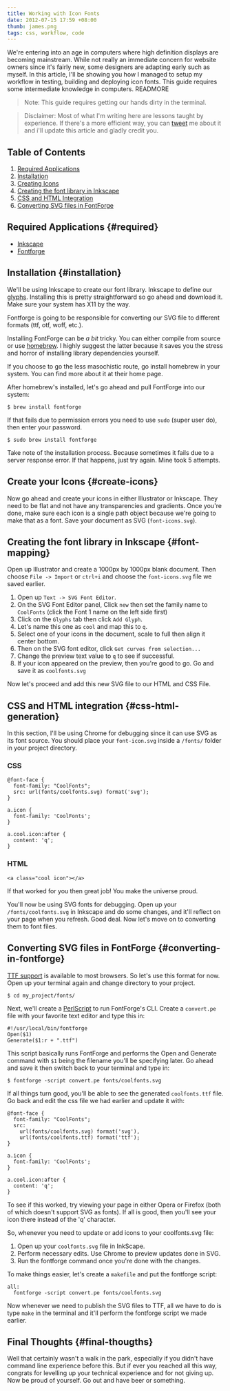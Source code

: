 ```yaml
---
title: Working with Icon Fonts
date: 2012-07-15 17:59 +08:00
thumb: james.png
tags: css, workflow, code
---
```

We're entering into an age in computers where high definition displays are becoming mainstream. While not really an immediate concern for website owners since it's fairly new, some designers are adapting early such as myself. In this article, I'll be showing you how I managed to setup my workflow in testing, building and deploying icon fonts. This guide requires some intermediate knowledge in computers. READMORE

> Note: This guide requires getting our hands dirty in the terminal.

> Disclaimer: Most of what I'm writing here are lessons taught by experience. If there's a more efficient way, you can [tweet](http://twitter.com/jamesflorentino) me about it and i'll update this article and gladly credit you. 

Table of Contents
-----------------

1. [Required Applications](#required)
2. [Installation](#installation)
3. [Creating Icons](#create-icons)
4. [Creating the font library in Inkscape](#font-mapping)
5. [CSS and HTML Integration](#css-html-generation)
6. [Converting SVG files in FontForge](#converting-in-fontforge)

Required Applications {#required}
---------------------------------

* [Inkscape](http://inkscape.org/)
* [Fontforge](http://fontforge.sourceforge.net/)

Installation {#installation}
----------------------------

We'll be using Inkscape to create our font library. Inkscape to define our [glyphs](http://en.wikipedia.org/wiki/Glyph). Installing this is pretty straightforward so go ahead and download it. Make sure your system has X11 by the way.

Fontforge is going to be responsible for converting our SVG file to different formats (ttf, otf, woff, etc.). 

Installing FontForge can be _a bit_ tricky. You can either compile from source or use [homebrew](http://mxcl.github.com/homebrew/). I highly suggest the latter because it saves you the stress and horror of installing library dependencies yourself.

If you choose to go the less masochistic route, go install homebrew in your system. You can find more about it at their home page.

After homebrew's installed, let's go ahead and pull FontForge into our system:

    $ brew install fontforge

If that fails due to permission errors you need to use `sudo` (super user do), then enter your password.

    $ sudo brew install fontforge

Take note of the installation process. Because sometimes it fails due to a server response error. If that happens, just try again. Mine took 5 attempts.

Create your Icons {#create-icons}
---------------------------------

Now go ahead and create your icons in either Illustrator or Inkscape. They need to be flat and not have any transparencies and gradients. Once you're done, make sure each icon is a single path object because we're going to make that as a font. Save your document as SVG (`font-icons.svg`).

Creating the font library in Inkscape {#font-mapping}
-----------------------------------------------------

Open up Illustrator and create a 1000px by 1000px blank document. Then choose `File -> Import` or `ctrl+i` and choose the `font-icons.svg` file we saved earlier.

1. Open up `Text -> SVG Font Editor`.
2. On the SVG Font Editor panel, Click `new` then set the family name to `CoolFonts` (click the Font 1 name on the left side first)
3. Click on the `Glyphs` tab then click `Add Glyph`.
4. Let's name this one as `cool` and map this to `q`.
5. Select one of your icons in the document, scale to full then align it center bottom.
6. Then on the SVG font editor, click `Get curves from selection...`
7. Change the preview text value to `q` to see if successful.
8. If your icon appeared on the preview, then you're good to go. Go and save it as `coolfonts.svg`

Now let's proceed and add this new SVG file to our HTML and CSS File.

CSS and HTML integration {#css-html-generation}
-----------------------------------------------

In this section, I'll be using Chrome for debugging since it can use SVG as its font source. You should place your `font-icon.svg` inside a `/fonts/` folder in your project directory.

### CSS

    @font-face {
      font-family: "CoolFonts";
      src: url(fonts/coolfonts.svg) format('svg'); 
    }

    a.icon {
      font-family: 'CoolFonts';
    }

    a.cool.icon:after {
      content: 'q';
    }

### HTML

    <a class="cool icon"></a>

If that worked for you then great job! You make the universe proud.

You'll now be using SVG fonts for debugging. Open up your `/fonts/coolfonts.svg` in Inkscape and do some changes, and it'll reflect on your page when you refresh. Good deal. Now let's move on to converting them to font files.

Converting SVG files in FontForge {#converting-in-fontforge}
------------------------------------------------------------

[TTF support](http://caniuse.com/#search=ttf) is available to most browsers. So let's use this format for now. Open up your terminal again and change directory to your project.

    $ cd my_project/fonts/

Next, we'll create a [PerlScript](http://en.wikipedia.org/wiki/PerlScript) to run FontForge's CLI. Create a `convert.pe` file with your favorite text editor and type this in:

    #!/usr/local/bin/fontforge
    Open($1)
    Generate($1:r + ".ttf")

This script basically runs FontForge and performs the Open and Generate command with `$1` being the filename you'll be specifying later. Go ahead and save it then switch back to your terminal and type in:

    $ fontforge -script convert.pe fonts/coolfonts.svg

If all things turn good, you'll be able to see the generated `coolfonts.ttf` file. Go back and edit the css file we had earlier and update it with:

    @font-face {
      font-family: "CoolFonts";
      src:
        url(fonts/coolfonts.svg) format('svg'),
        url(fonts/coolfonts.ttf) format('ttf');
    }

    a.icon {
      font-family: 'CoolFonts';
    }

    a.cool.icon:after {
      content: 'q';
    }

To see if this worked, try viewing your page in either Opera or Firefox (both of which doesn't support SVG as fonts). If all is good, then you'll see your icon there instead of the 'q' character.

So, whenever you need to update or add icons to your coolfonts.svg file:

1. Open up your `coolfonts.svg` file in InkScape.
2. Perform necessary edits. Use Chrome to preview updates done in SVG.
3. Run the fontforge command once you're done with the changes.

To make things easier, let's create a `makefile` and put the fontforge script:

    all:
      fontforge -script convert.pe fonts/coolfonts.svg

Now whenever we need to publish the SVG files to TTF, all we have to do is type `make` in the terminal and it'll perform the fontforge script we made earlier.

Final Thoughts {#final-thougths}
--------------------------------

Well that certainly wasn't a walk in the park, especially if you didn't have command line experience before this. But if ever you reached all this way, congrats for levelling up your technical experience and for not giving up. Now be proud of yourself. Go out and have beer or something.
